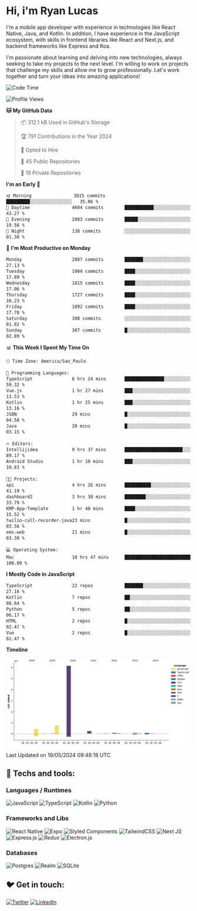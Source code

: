 # Hi, i'm Ryan Lucas

I'm a mobile app developer with experience in technologies like React Native, Java, and Kotlin.
In addition, I have experience in the JavaScript ecosystem, with skills in frontend libraries like React and Next.js, and backend frameworks like Express and Koa.

I'm passionate about learning and delving into new technologies, always seeking to take my projects to the next level. I'm willing to work on projects that challenge my skills and allow me to grow professionally. Let's work together and turn your ideas into amazing applications!


<!--START_SECTION:waka-->
![Code Time](http://img.shields.io/badge/Code%20Time-319%20hrs-blue)

![Profile Views](http://img.shields.io/badge/Profile%20Views-21-blue)

**🐱 My GitHub Data** 

> 📦 312.1 kB Used in GitHub's Storage 
 > 
> 🏆 791 Contributions in the Year 2024
 > 
> 💼 Opted to Hire
 > 
> 📜 45 Public Repositories 
 > 
> 🔑 19 Private Repositories 
 > 
**I'm an Early 🐤** 

```text
🌞 Morning                3815 commits        █████████░░░░░░░░░░░░░░░░   35.86 % 
🌆 Daytime                4604 commits        ███████████░░░░░░░░░░░░░░   43.27 % 
🌃 Evening                2083 commits        █████░░░░░░░░░░░░░░░░░░░░   19.58 % 
🌙 Night                  138 commits         ░░░░░░░░░░░░░░░░░░░░░░░░░   01.30 % 
```
📅 **I'm Most Productive on Monday** 

```text
Monday                   2887 commits        ███████░░░░░░░░░░░░░░░░░░   27.13 % 
Tuesday                  1904 commits        ████░░░░░░░░░░░░░░░░░░░░░   17.89 % 
Wednesday                1815 commits        ████░░░░░░░░░░░░░░░░░░░░░   17.06 % 
Thursday                 1727 commits        ████░░░░░░░░░░░░░░░░░░░░░   16.23 % 
Friday                   1892 commits        ████░░░░░░░░░░░░░░░░░░░░░   17.78 % 
Saturday                 108 commits         ░░░░░░░░░░░░░░░░░░░░░░░░░   01.02 % 
Sunday                   307 commits         █░░░░░░░░░░░░░░░░░░░░░░░░   02.89 % 
```


📊 **This Week I Spent My Time On** 

```text
🕑︎ Time Zone: America/Sao_Paulo

💬 Programming Languages: 
TypeScript               6 hrs 24 mins       ███████████████░░░░░░░░░░   59.32 % 
Vue.js                   1 hr 27 mins        ███░░░░░░░░░░░░░░░░░░░░░░   13.53 % 
Kotlin                   1 hr 25 mins        ███░░░░░░░░░░░░░░░░░░░░░░   13.16 % 
JSON                     29 mins             █░░░░░░░░░░░░░░░░░░░░░░░░   04.58 % 
Java                     20 mins             █░░░░░░░░░░░░░░░░░░░░░░░░   03.15 % 

🔥 Editors: 
Intellijidea             9 hrs 37 mins       ██████████████████████░░░   89.17 % 
Android Studio           1 hr 10 mins        ███░░░░░░░░░░░░░░░░░░░░░░   10.83 % 

🐱‍💻 Projects: 
api                      4 hrs 26 mins       ██████████░░░░░░░░░░░░░░░   41.19 % 
dashboard2               3 hrs 38 mins       ████████░░░░░░░░░░░░░░░░░   33.79 % 
KMP-App-Template         1 hr 40 mins        ████░░░░░░░░░░░░░░░░░░░░░   15.52 % 
twilio-call-recorder-java23 mins             █░░░░░░░░░░░░░░░░░░░░░░░░   03.56 % 
ems-web                  21 mins             █░░░░░░░░░░░░░░░░░░░░░░░░   03.30 % 

💻 Operating System: 
Mac                      10 hrs 47 mins      █████████████████████████   100.00 % 
```

**I Mostly Code in JavaScript** 

```text
TypeScript               22 repos            ███████░░░░░░░░░░░░░░░░░░   27.16 % 
Kotlin                   7 repos             ██░░░░░░░░░░░░░░░░░░░░░░░   08.64 % 
Python                   5 repos             ██░░░░░░░░░░░░░░░░░░░░░░░   06.17 % 
HTML                     2 repos             █░░░░░░░░░░░░░░░░░░░░░░░░   02.47 % 
Vue                      2 repos             █░░░░░░░░░░░░░░░░░░░░░░░░   02.47 % 
```



**Timeline**

![Lines of Code chart](https://raw.githubusercontent.com/RyanGst/RyanGst/main/assets/bar_graph.png)


 Last Updated on 19/05/2024 09:48:18 UTC
<!--END_SECTION:waka-->

## 🔧 Techs and tools: 

### Languages / Runtimes
![JavaScript](https://img.shields.io/badge/javascript-%23323330.svg?style=for-the-badge&logo=javascript&logoColor=%23F7DF1E)
![TypeScript](https://img.shields.io/badge/typescript-%23007ACC.svg?style=for-the-badge&logo=typescript&logoColor=white)
![Kotlin](https://img.shields.io/badge/kotlin-%230095D5.svg?style=for-the-badge&logo=kotlin&logoColor=white) ![Python](https://img.shields.io/badge/python-3670A0?style=for-the-badge&logo=python&logoColor=ffdd54)

### Frameworks and Libs
![React Native](https://img.shields.io/badge/react_native-%2320232a.svg?style=for-the-badge&logo=react&logoColor=%2361DAFB)
![Expo](https://img.shields.io/badge/expo-1C1E24?style=for-the-badge&logo=expo&logoColor=#D04A37)
![Styled Components](https://img.shields.io/badge/styled--components-DB7093?style=for-the-badge&logo=styled-components&logoColor=white)
![TailwindCSS](https://img.shields.io/badge/tailwindcss-%2338B2AC.svg?style=for-the-badge&logo=tailwind-css&logoColor=white)
![Next JS](https://img.shields.io/badge/Next-black?style=for-the-badge&logo=next.js&logoColor=white)
![Express.js](https://img.shields.io/badge/express.js-%23404d59.svg?style=for-the-badge&logo=express&logoColor=%2361DAFB)
![Redux](https://img.shields.io/badge/redux-%23593d88.svg?style=for-the-badge&logo=redux&logoColor=white)
![Electron.js](https://img.shields.io/badge/Electron-191970?style=for-the-badge&logo=Electron&logoColor=white)

### Databases
![Postgres](https://img.shields.io/badge/postgres-%23316192.svg?style=for-the-badge&logo=postgresql&logoColor=white)
![Realm](https://img.shields.io/badge/Realm-39477F?style=for-the-badge&logo=realm&logoColor=white)
![SQLite](https://img.shields.io/badge/sqlite-%2307405e.svg?style=for-the-badge&logo=sqlite&logoColor=white)

## 🐦 Get in touch:

[![Twitter](https://img.shields.io/badge/Twitter-%231DA1F2.svg?style=for-the-badge&logo=Twitter&logoColor=white)](https://twitter.com/ryangst_)
[![LinkedIn](https://img.shields.io/badge/linkedin-%230077B5.svg?style=for-the-badge&logo=linkedin&logoColor=white)](https://www.linkedin.com/in/ryan-lucas-machado/)
